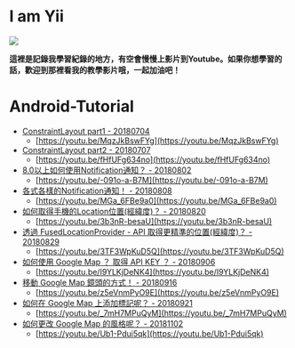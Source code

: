 I am Yii
================

![](http://123.240.119.183/github/yii.jpg)

**這裡是記錄我學習紀錄的地方，有空會慢慢上影片到Youtube。如果你想學習的話，歡迎到那裡看我的教學影片哦，一起加油吧！**

Android-Tutorial
================

*   [ConstraintLayout part1 - 20180704](https://github.com/chyiiiiiiiiiiii/Android-Tutorial/tree/master/ConstraintLayout)
    *   [https://youtu.be/MqzJkBswFYg](https://youtu.be/MqzJkBswFYg)
*   [ConstraintLayout part2 - 20180707](https://github.com/chyiiiiiiiiiiii/Android-Tutorial/tree/master/ConstraintLayout)
    *   [https://youtu.be/fHfUFg634no](https://youtu.be/fHfUFg634no)
*   [8.0以上如何使用Notification通知？ - 20180802](https://github.com/chyiiiiiiiiiiii/Android-Tutorial/tree/master/Notification)
    *   [https://youtu.be/-091o-a-B7M](https://youtu.be/-091o-a-B7M)
*   [各式各樣的Notification通知！ - 20180808](https://github.com/chyiiiiiiiiiiii/Android-Tutorial/tree/master/Notification)
    *   [https://youtu.be/MGa_6FBe9a0](https://youtu.be/MGa_6FBe9a0)
*   [如何取得手機的Location位置(經緯度)？ - 20180820](https://github.com/chyiiiiiiiiiiii/Android-Tutorial/tree/master/Location)
    *   [https://youtu.be/3b3nR-besaU](https://youtu.be/3b3nR-besaU)
*   [透過 FusedLocationProvider - API 取得更精準的位置(經緯度)？ - 20180829](https://github.com/chyiiiiiiiiiiii/Android-Tutorial/tree/master/FusedLocationProvider)
    *   [https://youtu.be/3TF3WpKuD5Q](https://youtu.be/3TF3WpKuD5Q)
*   [如何使用 Google Map ？ 取得 API KEY ？ - 20180906](https://github.com/chyiiiiiiiiiiii/Android-Tutorial/tree/master/GoogleMap)
    *   [https://youtu.be/I9YLKjDeNK4](https://youtu.be/I9YLKjDeNK4)
*   [移動 Google Map 鏡頭的方式！ - 20180916](https://github.com/chyiiiiiiiiiiii/Android-Tutorial/tree/master/GoogleMap)
    *   [https://youtu.be/z5eVnmPyO9E](https://youtu.be/z5eVnmPyO9E)
*   [如何在 Google Map 上添加標記呢？ - 20180921](https://github.com/chyiiiiiiiiiiii/Android-Tutorial/tree/master/GoogleMap)
    *   [https://youtu.be/_7mH7MPuQyM](https://youtu.be/_7mH7MPuQyM)
*   [如何更改 Google Map 的風格呢？ - 20181102](https://github.com/chyiiiiiiiiiiii/Android-Tutorial/tree/master/GoogleMap)
    *   [https://youtu.be/Ub1-Pdui5qk](https://youtu.be/Ub1-Pdui5qk)

